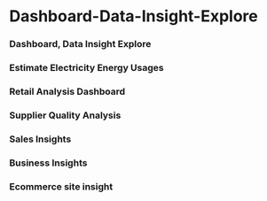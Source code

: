 # Dashboard-Data-Insight-Explore

### Dashboard, Data Insight Explore

### Estimate Electricity Energy Usages

### Retail Analysis Dashboard

### Supplier Quality Analysis

### Sales Insights

### Business Insights

### Ecommerce site insight
